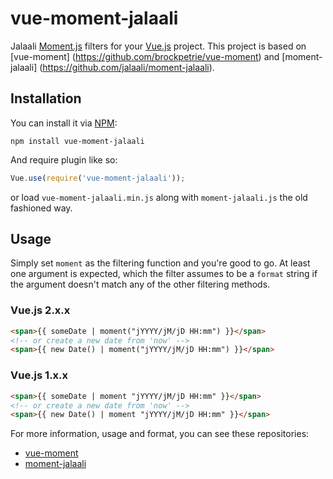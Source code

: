  # vue-moment-jalaali

Jalaali [Moment.js](http://www.momentjs.com) filters for your [Vue.js](http://vuejs.org/) project. This project is based on [vue-moment] (https://github.com/brockpetrie/vue-moment) and [moment-jalaali] (https://github.com/jalaali/moment-jalaali).

## Installation

You can install it via [NPM](https://www.npmjs.com/package/vue-moment-jalaali):
```
npm install vue-moment-jalaali
```
And require plugin like so:
```js
Vue.use(require('vue-moment-jalaali'));
```

or load `vue-moment-jalaali.min.js` along with `moment-jalaali.js` the old fashioned way.

## Usage

Simply set `moment` as the filtering function and you're good to go. At least one argument is expected, which the filter assumes to be a `format` string if the argument doesn't match any of the other filtering methods.

### Vue.js 2.x.x
```html
<span>{{ someDate | moment("jYYYY/jM/jD HH:mm") }}</span>
<!-- or create a new date from 'now' -->
<span>{{ new Date() | moment("jYYYY/jM/jD HH:mm") }}</span>
```

### Vue.js 1.x.x
```html
<span>{{ someDate | moment "jYYYY/jM/jD HH:mm" }}</span>
<!-- or create a new date from 'now' -->
<span>{{ new Date() | moment "jYYYY/jM/jD HH:mm" }}</span>
```

For more information, usage and format, you can see these repositories:
* [vue-moment](https://github.com/brockpetrie/vue-moment)
* [moment-jalaali](https://github.com/jalaali/moment-jalaali)
